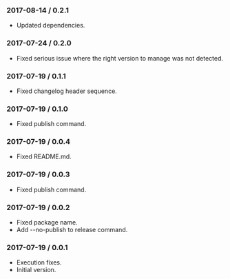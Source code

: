 ### 2017-08-14 / 0.2.1

* Updated dependencies.

### 2017-07-24 / 0.2.0

* Fixed serious issue where the right version to manage was not detected.

### 2017-07-19 / 0.1.1

* Fixed changelog header sequence.

### 2017-07-19 / 0.1.0

* Fixed publish command.

### 2017-07-19 / 0.0.4

* Fixed README.md.

### 2017-07-19 / 0.0.3

* Fixed publish command.

### 2017-07-19 / 0.0.2

* Fixed package name.
* Add --no-publish to release command.

### 2017-07-19 / 0.0.1

* Execution fixes.
* Initial version.
